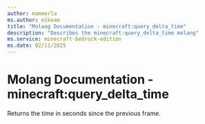 ```yaml
---
author: mammerla
ms.author: mikeam
title: "Molang Documentation - minecraft:query_delta_time"
description: "Describes the minecraft:query_delta_time molang"
ms.service: minecraft-bedrock-edition
ms.date: 02/11/2025 
---
```


# Molang Documentation - minecraft:query_delta_time

Returns the time in seconds since the previous frame.
